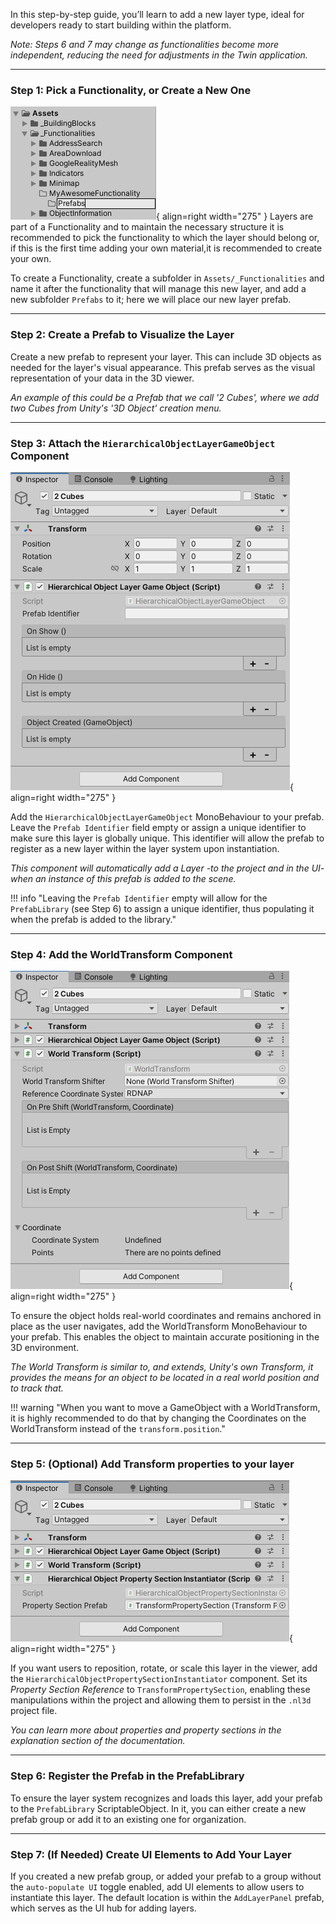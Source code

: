 In this step-by-step guide, you’ll learn to add a new layer type, ideal for developers ready to start
building within the platform.

_Note: Steps 6 and 7 may change as functionalities become more independent, reducing the need for adjustments in the 
Twin application._

---

### Step 1: Pick a Functionality, or Create a New One

![Adding a functionality with prefabs](../imgs/adding-a-simple-type-of-layer/adding-a-functionality-with-prefabs.png){ align=right width="275" }
Layers are part of a Functionality and to maintain the necessary structure it is recommended to pick the functionality
to which the layer should belong or, if this is the first time adding your own material,it is recommended to create 
your own.

To create a Functionality, create a subfolder in `Assets/_Functionalities` and name it after the functionality that will 
manage this new layer, and add a new subfolder `Prefabs` to it; here we will place our new layer prefab.

---

### Step 2: Create a Prefab to Visualize the Layer

Create a new prefab to represent your layer. This can include 3D objects as needed for the layer's visual appearance.
This prefab serves as the visual representation of your data in the 3D viewer.

_An example of this could be a Prefab that we call '2 Cubes', where we add two Cubes from Unity's '3D Object' creation 
menu._

---

### Step 3: Attach the `HierarchicalObjectLayerGameObject` Component

![Attach a HierarchicalObjectLayerGameObject component](../imgs/adding-a-simple-type-of-layer/attach-hierarchical-object-layer-game-object.png){ align=right width="275" }

Add the `HierarchicalObjectLayerGameObject` MonoBehaviour to your prefab. Leave the `Prefab Identifier` field empty or
assign a unique identifier to make sure this layer is globally unique. This identifier will allow the prefab to register
as a new layer within the layer system upon instantiation.

_This component will automatically add a Layer -to the project and in the UI- when an instance of this prefab is 
added to the scene._ 

!!! info "Leaving the `Prefab Identifier` empty will allow for the `PrefabLibrary` (see Step 6) to assign a unique identifier, thus populating it when the prefab is added to the library."

---

### Step 4: Add the WorldTransform Component

![Attach a world transform](../imgs/adding-a-simple-type-of-layer/attach-a-world-transform.png){ align=right width="275" }

To ensure the object holds real-world coordinates and remains anchored in place as the user navigates, add the
WorldTransform MonoBehaviour to your prefab. This enables the object to maintain accurate positioning in the 3D
environment.

_The World Transform is similar to, and extends, Unity's own Transform, it provides the means for an object to be 
located in a real world position and to track that._ 

!!! warning "When you want to move a GameObject with a WorldTransform, it is highly recommended to do that by changing the Coordinates on the WorldTransform instead of the `transform.position`."

---

### Step 5: (Optional) Add Transform properties to your layer

![Add a transform property section](../imgs/adding-a-simple-type-of-layer/add-transform-property-section.png){ align=right width="275" }

If you want users to reposition, rotate, or scale this layer in the viewer, add the
`HierarchicalObjectPropertySectionInstantiator` component. Set its _Property Section Reference_ to 
`TransformPropertySection`, enabling these manipulations within the project and allowing them to persist in the 
`.nl3d` project file.

_You can learn more about properties and property sections in the explanation section of the documentation._

---

### Step 6: Register the Prefab in the PrefabLibrary

To ensure the layer system recognizes and loads this layer, add your prefab to the `PrefabLibrary` ScriptableObject. In 
it, you can either create a new prefab group or add it to an existing one for organization.

---

### Step 7: (If Needed) Create UI Elements to Add Your Layer

If you created a new prefab group, or added your prefab to a group without the `auto-populate UI` toggle enabled, add 
UI elements to allow users to instantiate this layer. The default location is within the `AddLayerPanel` prefab, which 
serves as the UI hub for adding layers.
